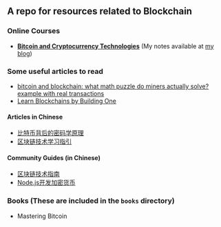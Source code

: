 ## A repo for resources related to Blockchain

### Online Courses
- [**Bitcoin and Cryptocurrency Technologies**](https://www.coursera.org/learn/cryptocurrency/supplement/M3c6U/course-information) (My notes available at [my blog](http://blog.xiax.ai))

### Some useful articles to read
- [bitcoin and blockchain: what math puzzle do miners actually solve? example with real transactions](https://steemit.com/bitcoin/@cryptovest/bitcoin-and-blockchain-what-math-puzzle-do-miners-actually-solve)
- [Learn Blockchains by Building One](https://hackernoon.com/learn-blockchains-by-building-one-117428612f46)

#### Articles in Chinese
- [比特币背后的密码学原理](https://www.jianshu.com/p/225ff9439132)
- [区块链技术学习指引](https://learnblockchain.cn/2018/01/11/guide/#more)

#### Community Guides (in Chinese)

- [区块链技术指南](https://yeasy.gitbooks.io/blockchain_guide/)
- [Node.js开发加密货币](http://bitcoin-on-nodejs.ebookchain.org/)

### Books (These are included in the `books` directory)

- Mastering Bitcoin



